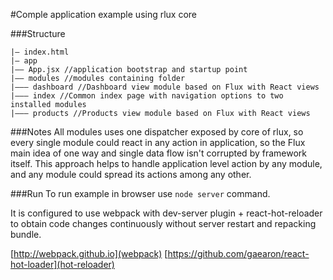 #Comple application example using rlux core

###Structure

```
|– index.html
|– app
|–– App.jsx //application bootstrap and startup point
|–– modules //modules containing folder
|––– dashboard //Dashboard view module based on Flux with React views
|––– index //Common index page with navigation options to two installed modules
|––– products //Products view module based on Flux with React views
```

###Notes
All modules uses one dispatcher exposed by core of rlux, so every single module could react in any action in application, so the Flux main idea of one way and single data flow isn't corrupted by framework itself.
This approach helps to handle application level action by any module, and any module could spread its actions among any other.

###Run
To run example in browser use `node server` command.

It is configured to use webpack with dev-server plugin + react-hot-reloader to obtain code changes continuously without server restart and repacking bundle.

[http://webpack.github.io](webpack)
[https://github.com/gaearon/react-hot-loader](hot-reloader)
